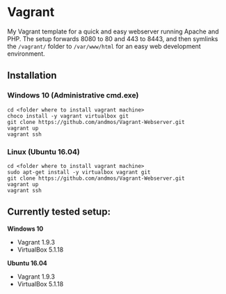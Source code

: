 # Vagrant

My Vagrant template for a quick and easy webserver running Apache and PHP.
The setup forwards 8080 to 80 and 443 to 8443, and then symlinks the `/vagrant/` folder to `/var/www/html` for an easy web development environment.
 
## Installation

### Windows 10 (Administrative cmd.exe)

```
cd <folder where to install vagrant machine>
choco install -y vagrant virtualbox git
git clone https://github.com/andmos/Vagrant-Webserver.git
vagrant up
vagrant ssh
```

### Linux (Ubuntu 16.04)

```
cd <folder where to install vagrant machine>
sudo apt-get install -y virtualbox vagrant git
git clone https://github.com/andmos/Vagrant-Webserver.git
vagrant up
vagrant ssh
```

## Currently tested setup:

**Windows 10**

* Vagrant 1.9.3
* VirtualBox 5.1.18

**Ubuntu 16.04**

* Vagrant 1.9.3
* VirtualBox 5.1.18